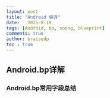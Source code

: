 ```yaml
---
layout: post
title: "Android 编译"
date:   2025-8-19
tags: [Android, bp, soong, blueprint]
comments: true
author: braisedp
toc : true
---
```


## Android.bp详解

### Android.bp常用字段总结